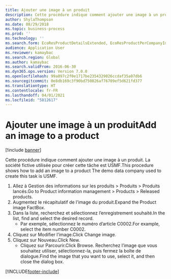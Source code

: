 ```yaml
---
title: Ajouter une image à un produit
description: Cette procédure indique comment ajouter une image à un produit. La société fictive utilisée pour créer cette tâche est USMF.
author: ShylaThompson
ms.date: 08/29/2018
ms.topic: business-process
ms.prod: ''
ms.technology: ''
ms.search.form: EcoResProductDetailsExtended, EcoResProductPerCompanyImagePart, EcoResProductImage, DocumentUpload
audience: Application User
ms.reviewer: kamaybac
ms.search.region: Global
ms.author: kamaybac
ms.search.validFrom: 2016-06-30
ms.dyn365.ops.version: Version 7.0.0
ms.openlocfilehash: 99a097c2f0e1717be2354329026ccdaf35a07db6
ms.sourcegitcommit: 0e8db169c3f90bd750826af76709ef5d621fd377
ms.translationtype: HT
ms.contentlocale: fr-FR
ms.lasthandoff: 04/01/2021
ms.locfileid: "5812617"
---
```

# <a name="add-an-image-to-a-product"></a><span data-ttu-id="a62bd-103">Ajouter une image à un produit</span><span class="sxs-lookup"><span data-stu-id="a62bd-103">Add an image to a product</span></span>

[!include [banner](../../includes/banner.md)]

<span data-ttu-id="a62bd-104">Cette procédure indique comment ajouter une image à un produit. La société fictive utilisée pour créer cette tâche est USMF.</span><span class="sxs-lookup"><span data-stu-id="a62bd-104">This procedure shows how to add an image to a product The demo data company used to create this task is USMF.</span></span>

1. <span data-ttu-id="a62bd-105">Allez à Gestion des informations sur les produits > Produits > Produits lancés.</span><span class="sxs-lookup"><span data-stu-id="a62bd-105">Go to Product information management > Products > Released products.</span></span>
2. <span data-ttu-id="a62bd-106">Augmentez le récapitulatif de l’image du produit.</span><span class="sxs-lookup"><span data-stu-id="a62bd-106">Expand the Product image FactBox.</span></span>
3. <span data-ttu-id="a62bd-107">Dans la liste, recherchez et sélectionnez l’enregistrement souhaité.</span><span class="sxs-lookup"><span data-stu-id="a62bd-107">In the list, find and select the desired record.</span></span>
    * <span data-ttu-id="a62bd-108">Par exemple, sélectionnez le numéro d’article C0002.</span><span class="sxs-lookup"><span data-stu-id="a62bd-108">For example, select the item number C0002.</span></span>  
4. <span data-ttu-id="a62bd-109">Cliquez sur Modifier l’image.</span><span class="sxs-lookup"><span data-stu-id="a62bd-109">Click Change image.</span></span>
5. <span data-ttu-id="a62bd-110">Cliquez sur Nouveau.</span><span class="sxs-lookup"><span data-stu-id="a62bd-110">Click New.</span></span>
    * <span data-ttu-id="a62bd-111">Cliquez sur Parcourir.</span><span class="sxs-lookup"><span data-stu-id="a62bd-111">Click Browse.</span></span> <span data-ttu-id="a62bd-112">Recherchez l’image que vous souhaitez utiliser, sélectionnez-la, puis fermez la boîte de dialogue.</span><span class="sxs-lookup"><span data-stu-id="a62bd-112">Find the image that you want to use, select it, and then close the dialog box.</span></span>    



[!INCLUDE[footer-include](../../../includes/footer-banner.md)]